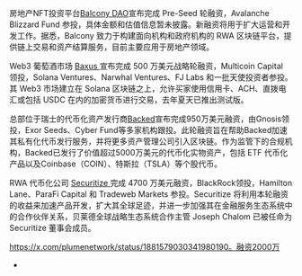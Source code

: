 房地产NFT投资平台[Balcony DAO](https://mobile.twitter.com/balconydao)宣布完成 Pre-Seed 轮融资，Avalanche Blizzard Fund 参投，具体金额和估值信息暂未披露。新融资将用于扩大运营和开发工作。据悉，Balcony 致力于构建面向机构和政府机构的 RWA 区块链平台，提供链上交易和资产结算服务，目前主要应用于房地产领域。

Web3 葡萄酒市场 [Baxus ](https://twitter.com/BAXUSco)宣布完成 500 万美元战略轮融资，Multicoin Capital 领投，Solana Ventures、Narwhal Ventures、FJ Labs 和一批天使投资者参投。其 Web3 市场建立在 Solana 区块链之上，允许买家使用信用卡、ACH、直拨电汇或包括 USDC 在内的加密货币进行交易，去年夏天已推出测试版。

总部位于瑞士的代币化资产发行商[Backed](https://twitter.com/BackedFi)宣布完成950万美元融资，由Gnosis领投，Exor Seeds、Cyber Fund等多家机构跟投。此轮融资旨在帮助Backed加速其私有化代币发行服务，并将更多资产管理公司引入区块链。作为监管下的合规机构，Backed已发行了价值超过5000万美元的代币化实物资产，包括 ETF 代币化产品以及Coinbase（COIN）、特斯拉（TSLA）等个股代币。

RWA 代币化公司 [Securitize ](https://twitter.com/Securitize)完成 4700 万美元融资，BlackRock领投，Hamilton Lane、ParaFi Capital 和 Tradeweb Markets 参投。Securitize 将利用本轮融资的收益来加速产品开发，扩大其全球足迹，并进一步加强其在金融服务生态系统中的合作伙伴关系，贝莱德全球战略生态系统合作主管 Joseph Chalom 已被任命为 Securitize 董事会成员。

https://x.com/plumenetwork/status/1881579030341980190。融资2000万

- 